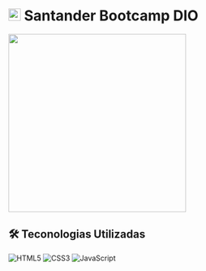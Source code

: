 # <img src="https://avatars.githubusercontent.com/u/108289642?s=200&v=4" alt="Logo Santander" height=24> Santander Bootcamp DIO

<img src="https://cdn.dribbble.com/users/1171520/screenshots/6540871/pokedex2.png" height=350><br>

## 🛠 Teconologias Utilizadas
![HTML5](https://img.shields.io/badge/HTML5-000?style=for-the-badge&logo=html5)
![CSS3](https://img.shields.io/badge/CSS3-000?style=for-the-badge&logo=css3&logoColor=264CE4)
![JavaScript](https://img.shields.io/badge/JavaScript-000?style=for-the-badge&logo=javascript)
